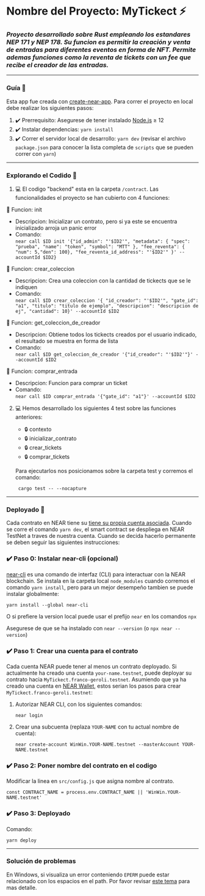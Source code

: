 # **Nombre del Proyecto: MyTickect** ⚡

### *Proyecto desarrollado sobre Rust empleando los estandares NEP 171 y NEP 178. Su funcion es permitir la creación y venta de entradas para diferentes eventos en forma de NFT. Permite ademas funciones como la reventa de tickets con un fee que recibe el creador de las entradas.*

---------------
### Guía 📝

Esta app fue creada con [create-near-app].
Para correr el proyecto en local debe realizar los siguientes pasos:

1. ✔️ Prerrequisito: Asegurese de tener instalado [Node.js] ≥ 12
2. ✔️ Instalar dependencias: `yarn install`
3. ✔️ Correr el servidor local de desarrollo: `yarn dev` (revisar el archivo `package.json` para conocer la lista completa de `scripts` que se pueden correr con `yarn`)

---------------
### Explorando el Codido 🔎

1. 💻 El codigo "backend" esta en la carpeta `/contract`. Las funcionalidades el proyecto se han cubierto con 4 funciones:

📌 Funcion: init
   * Descripcion: Inicializar un contrato, pero si ya este se encuentra inicializado arroja un panic error
   * Comando:    
    ```near call $ID init '{"id_admin": "'$ID2'", "metadata": { "spec": "prueba", "name": "token", "symbol": "MTT" }, "fee_reventa": { "num": 5,"den": 100}, "fee_reventa_id_address": "'$ID2'" }' --accountId $ID2}```

📌 Funcion: crear_coleccion
   * Descripcion: Crea una coleccion con la cantidad de tickects que se le indiquen
   * Comando:    
    ```near call $ID crear_coleccion '{ "id_creador": "'$ID2'", "gate_id": "a1", "titulo": "titulo de ejemplo", "descripcion": "descripcion de ej", "cantidad": 10}' --accountId $ID2```

📌 Funcion: get_coleccion_de_creador
   * Descripcion: Obtiene todos los tickects creados por el usuario indicado, el resultado se muestra en forma de lista
   * Comando:    
    ```near call $ID get_coleccion_de_creador '{"id_creador": "'$ID2'"}' --accountId $ID2```

📌 Funcion: comprar_entrada
   * Descripcion: Funcion para comprar un ticket
   * Comando:    
    ```near call $ID comprar_entrada '{"gate_id": "a1"}' --accountId $ID2```

2. 💻 Hemos desarrollado los siguientes 4 test sobre las funciones anteriores:

   * 🔒 contexto &nbsp;
   * 🔒 inicializar_contrato &nbsp;
   * 🔒 crear_tickets &nbsp;
   * 🔒 comprar_tickets &nbsp;

    Para ejecutarlos nos posicionamos sobre la carpeta test y corremos el comando:

    ``` cargo test -- --nocapture```

-------------------------------------
### Deployado 🚀

Cada contrato en NEAR tiene su [tiene su propia cuenta asociada][NEAR accounts]. Cuando se corre el comando `yarn dev`, el smart contract se despliega en NEAR TestNet a traves de nuestra cuenta. Cuando se decida hacerlo permanente se deben seguir las siguientes instrucciones:


### ✔️ Paso 0: Instalar near-cli (opcional)

[near-cli] es una comando de interfaz (CLI) para interactuar con la NEAR blockchain. Se instala en la carpeta local `node_modules` cuando corremos el comando `yarn install`, pero para un mejor desempeño tambien se puede instalar globalmente:

 ```yarn install --global near-cli ``` 

O si prefiere la version local puede usar el prefijo `near` en los comandos `npx`

Asegurese de que se ha instalado con `near --version` (o `npx near --version`)

### ✔️ Paso 1: Crear una cuenta para el contrato

Cada cuenta NEAR puede tener al menos un contrato deployado. Si actualmente ha creado una cuenta `your-name.testnet`, puede deployar su contrato hacia `MyTickect.franco-geroli.testnet`. Asumiendo que ya ha creado una cuenta en [NEAR Wallet], estos serian los pasos para crear `MyTickect.franco-geroli.testnet`:

1. Autorizar NEAR CLI, con los siguientes comandos:

     ``` near login ``` 

2. Crear una subcuenta (replaza `YOUR-NAME` con tu actual nombre de cuenta):

     ``` near create-account WinWin.YOUR-NAME.testnet --masterAccount YOUR-NAME.testnet ``` 

### ✔️ Paso 2: Poner nombre del contrato en el codigo

Modificar la linea en `src/config.js` que asigna nombre al contrato. 

 ``` const CONTRACT_NAME = process.env.CONTRACT_NAME || 'WinWin.YOUR-NAME.testnet' ``` 

### ✔️ Paso 3: Deployado

Comando:

 ``` yarn deploy ``` 

-------------------------------------
### Solución de problemas

En Windows, si visualiza un error conteniendo `EPERM` puede estar relacionado con los espacios en el path. Por favor revisar [este tema](https://github.com/zkat/npx/issues/209) para mas detalle.


  [create-near-app]: https://github.com/near/create-near-app
  [Node.js]: https://nodejs.org/en/download/package-manager/
  [jest]: https://jestjs.io/
  [NEAR accounts]: https://docs.near.org/docs/concepts/account
  [NEAR Wallet]: https://wallet.testnet.near.org/
  [near-cli]: https://github.com/near/near-cli
  [gh-pages]: https://github.com/tschaub/gh-pages
